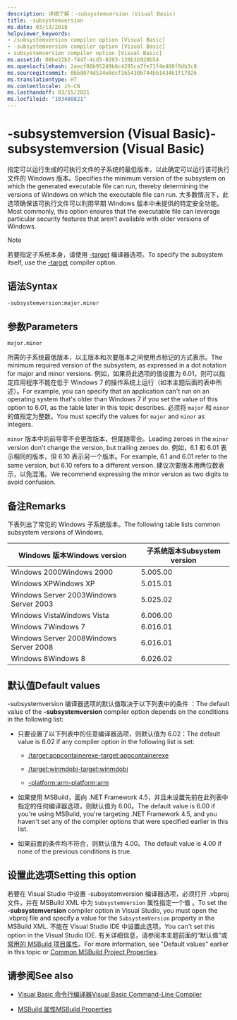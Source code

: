 ```yaml
---
description: 详细了解：-subsystemversion (Visual Basic)
title: -subsystemversion
ms.date: 03/13/2018
helpviewer_keywords:
- /subsystemversion compiler option [Visual Basic]
- -subsystemversion compiler option [Visual Basic]
- subsystemversion compiler option [Visual Basic]
ms.assetid: 08be22b2-f447-4cd3-8203-120b1b920b54
ms.openlocfilehash: 2aecf08b95249b6c4285ca7fe71f4e488f8db3c8
ms.sourcegitcommit: 0bb8074d524e0dcf165430b744bb143461f17026
ms.translationtype: HT
ms.contentlocale: zh-CN
ms.lasthandoff: 03/15/2021
ms.locfileid: "103480821"
---
```

# <a name="-subsystemversion-visual-basic"></a><span data-ttu-id="d017a-103">-subsystemversion (Visual Basic)</span><span class="sxs-lookup"><span data-stu-id="d017a-103">-subsystemversion (Visual Basic)</span></span>

<span data-ttu-id="d017a-104">指定可以运行生成的可执行文件的子系统的最低版本，以此确定可以运行该可执行文件的 Windows 版本。</span><span class="sxs-lookup"><span data-stu-id="d017a-104">Specifies the minimum version of the subsystem on which the generated executable file can run, thereby determining the versions of Windows on which the executable file can run.</span></span> <span data-ttu-id="d017a-105">大多数情况下，此选项确保该可执行文件可以利用早期 Windows 版本中未提供的特定安全功能。</span><span class="sxs-lookup"><span data-stu-id="d017a-105">Most commonly, this option ensures that the executable file can leverage particular security features that aren’t available with older versions of Windows.</span></span>

> [!NOTE]
> <span data-ttu-id="d017a-106">若要指定子系统本身，请使用 [-target](target.md) 编译器选项。</span><span class="sxs-lookup"><span data-stu-id="d017a-106">To specify the subsystem itself, use the [-target](target.md) compiler option.</span></span>

## <a name="syntax"></a><span data-ttu-id="d017a-107">语法</span><span class="sxs-lookup"><span data-stu-id="d017a-107">Syntax</span></span>

```vb
-subsystemversion:major.minor
```

## <a name="parameters"></a><span data-ttu-id="d017a-108">参数</span><span class="sxs-lookup"><span data-stu-id="d017a-108">Parameters</span></span>

`major.minor`

<span data-ttu-id="d017a-109">所需的子系统最低版本，以主版本和次要版本之间使用点标记的方式表示。</span><span class="sxs-lookup"><span data-stu-id="d017a-109">The minimum required version of the subsystem, as expressed in a dot notation for major and minor versions.</span></span> <span data-ttu-id="d017a-110">例如，如果将此选项的值设置为 6.01，则可以指定应用程序不能在低于 Windows 7 的操作系统上运行（如本主题后面的表中所述）。</span><span class="sxs-lookup"><span data-stu-id="d017a-110">For example, you can specify that an application can't run on an operating system that's older than Windows 7 if you set the value of this option to 6.01, as the table later in this topic describes.</span></span> <span data-ttu-id="d017a-111">必须将 `major` 和 `minor` 的值指定为整数。</span><span class="sxs-lookup"><span data-stu-id="d017a-111">You must specify the values for `major` and `minor` as integers.</span></span>

<span data-ttu-id="d017a-112">`minor` 版本中的前导零不会更改版本，但尾随零会。</span><span class="sxs-lookup"><span data-stu-id="d017a-112">Leading zeroes in the `minor` version don't change the version, but trailing zeroes do.</span></span> <span data-ttu-id="d017a-113">例如，6.1 和 6.01 表示相同的版本，但 6.10 表示另一个版本。</span><span class="sxs-lookup"><span data-stu-id="d017a-113">For example, 6.1 and 6.01 refer to the same version, but 6.10 refers to a different version.</span></span> <span data-ttu-id="d017a-114">建议次要版本用两位数表示，以免混淆。</span><span class="sxs-lookup"><span data-stu-id="d017a-114">We recommend expressing the minor version as two digits to avoid confusion.</span></span>

## <a name="remarks"></a><span data-ttu-id="d017a-115">备注</span><span class="sxs-lookup"><span data-stu-id="d017a-115">Remarks</span></span>

<span data-ttu-id="d017a-116">下表列出了常见的 Windows 子系统版本。</span><span class="sxs-lookup"><span data-stu-id="d017a-116">The following table lists common subsystem versions of Windows.</span></span>

|<span data-ttu-id="d017a-117">Windows 版本</span><span class="sxs-lookup"><span data-stu-id="d017a-117">Windows version</span></span>|<span data-ttu-id="d017a-118">子系统版本</span><span class="sxs-lookup"><span data-stu-id="d017a-118">Subsystem version</span></span>|
|---------------------|-----------------------|
|<span data-ttu-id="d017a-119">Windows 2000</span><span class="sxs-lookup"><span data-stu-id="d017a-119">Windows 2000</span></span>|<span data-ttu-id="d017a-120">5.00</span><span class="sxs-lookup"><span data-stu-id="d017a-120">5.00</span></span>|
|<span data-ttu-id="d017a-121">Windows XP</span><span class="sxs-lookup"><span data-stu-id="d017a-121">Windows XP</span></span>|<span data-ttu-id="d017a-122">5.01</span><span class="sxs-lookup"><span data-stu-id="d017a-122">5.01</span></span>|
|<span data-ttu-id="d017a-123">Windows Server 2003</span><span class="sxs-lookup"><span data-stu-id="d017a-123">Windows Server 2003</span></span>|<span data-ttu-id="d017a-124">5.02</span><span class="sxs-lookup"><span data-stu-id="d017a-124">5.02</span></span>|
|<span data-ttu-id="d017a-125">Windows Vista</span><span class="sxs-lookup"><span data-stu-id="d017a-125">Windows Vista</span></span>|<span data-ttu-id="d017a-126">6.00</span><span class="sxs-lookup"><span data-stu-id="d017a-126">6.00</span></span>|
|<span data-ttu-id="d017a-127">Windows 7</span><span class="sxs-lookup"><span data-stu-id="d017a-127">Windows 7</span></span>|<span data-ttu-id="d017a-128">6.01</span><span class="sxs-lookup"><span data-stu-id="d017a-128">6.01</span></span>|
|<span data-ttu-id="d017a-129">Windows Server 2008</span><span class="sxs-lookup"><span data-stu-id="d017a-129">Windows Server 2008</span></span>|<span data-ttu-id="d017a-130">6.01</span><span class="sxs-lookup"><span data-stu-id="d017a-130">6.01</span></span>|
|<span data-ttu-id="d017a-131">Windows 8</span><span class="sxs-lookup"><span data-stu-id="d017a-131">Windows 8</span></span>|<span data-ttu-id="d017a-132">6.02</span><span class="sxs-lookup"><span data-stu-id="d017a-132">6.02</span></span>|

## <a name="default-values"></a><span data-ttu-id="d017a-133">默认值</span><span class="sxs-lookup"><span data-stu-id="d017a-133">Default values</span></span>

<span data-ttu-id="d017a-134">-subsystemversion 编译器选项的默认值取决于以下列表中的条件  ：</span><span class="sxs-lookup"><span data-stu-id="d017a-134">The default value of the **-subsystemversion** compiler option depends on the conditions in the following list:</span></span>

- <span data-ttu-id="d017a-135">只要设置了以下列表中的任意编译器选项，则默认值为 6.02：</span><span class="sxs-lookup"><span data-stu-id="d017a-135">The default value is 6.02 if any compiler option in the following list is set:</span></span>

  - [<span data-ttu-id="d017a-136">/target:appcontainerexe</span><span class="sxs-lookup"><span data-stu-id="d017a-136">-target:appcontainerexe</span></span>](target.md)

  - [<span data-ttu-id="d017a-137">/target:winmdobj</span><span class="sxs-lookup"><span data-stu-id="d017a-137">-target:winmdobj</span></span>](target.md)

  - [<span data-ttu-id="d017a-138">-platform:arm</span><span class="sxs-lookup"><span data-stu-id="d017a-138">-platform:arm</span></span>](platform.md)

- <span data-ttu-id="d017a-139">如果使用 MSBuild，面向 .NET Framework 4.5，并且未设置先前在此列表中指定的任何编译器选项，则默认值为 6.00。</span><span class="sxs-lookup"><span data-stu-id="d017a-139">The default value is 6.00 if you're using MSBuild, you're targeting .NET Framework 4.5, and you haven't set any of the compiler options that were specified earlier in this list.</span></span>

- <span data-ttu-id="d017a-140">如果前面的条件均不符合，则默认值为 4.00。</span><span class="sxs-lookup"><span data-stu-id="d017a-140">The default value is 4.00 if none of the previous conditions is true.</span></span>

## <a name="setting-this-option"></a><span data-ttu-id="d017a-141">设置此选项</span><span class="sxs-lookup"><span data-stu-id="d017a-141">Setting this option</span></span>

<span data-ttu-id="d017a-142">若要在 Visual Studio 中设置 -subsystemversion 编译器选项，必须打开 .vbproj 文件，并在 MSBuild XML 中为 `SubsystemVersion` 属性指定一个值  。</span><span class="sxs-lookup"><span data-stu-id="d017a-142">To set the **-subsystemversion** compiler option in Visual Studio, you must open the .vbproj file and specify a value for the `SubsystemVersion` property in the MSBuild XML.</span></span> <span data-ttu-id="d017a-143">不能在 Visual Studio IDE 中设置此选项。</span><span class="sxs-lookup"><span data-stu-id="d017a-143">You can't set this option in the Visual Studio IDE.</span></span> <span data-ttu-id="d017a-144">有关详细信息，请参阅本主题前面的“默认值”或[常用的 MSBuild 项目属性](/visualstudio/msbuild/common-msbuild-project-properties)。</span><span class="sxs-lookup"><span data-stu-id="d017a-144">For more information, see "Default values" earlier in this topic or [Common MSBuild Project Properties](/visualstudio/msbuild/common-msbuild-project-properties).</span></span>

## <a name="see-also"></a><span data-ttu-id="d017a-145">请参阅</span><span class="sxs-lookup"><span data-stu-id="d017a-145">See also</span></span>

- [<span data-ttu-id="d017a-146">Visual Basic 命令行编译器</span><span class="sxs-lookup"><span data-stu-id="d017a-146">Visual Basic Command-Line Compiler</span></span>](index.md)

- [<span data-ttu-id="d017a-147">MSBuild 属性</span><span class="sxs-lookup"><span data-stu-id="d017a-147">MSBuild Properties</span></span>](/visualstudio/msbuild/msbuild-properties)
